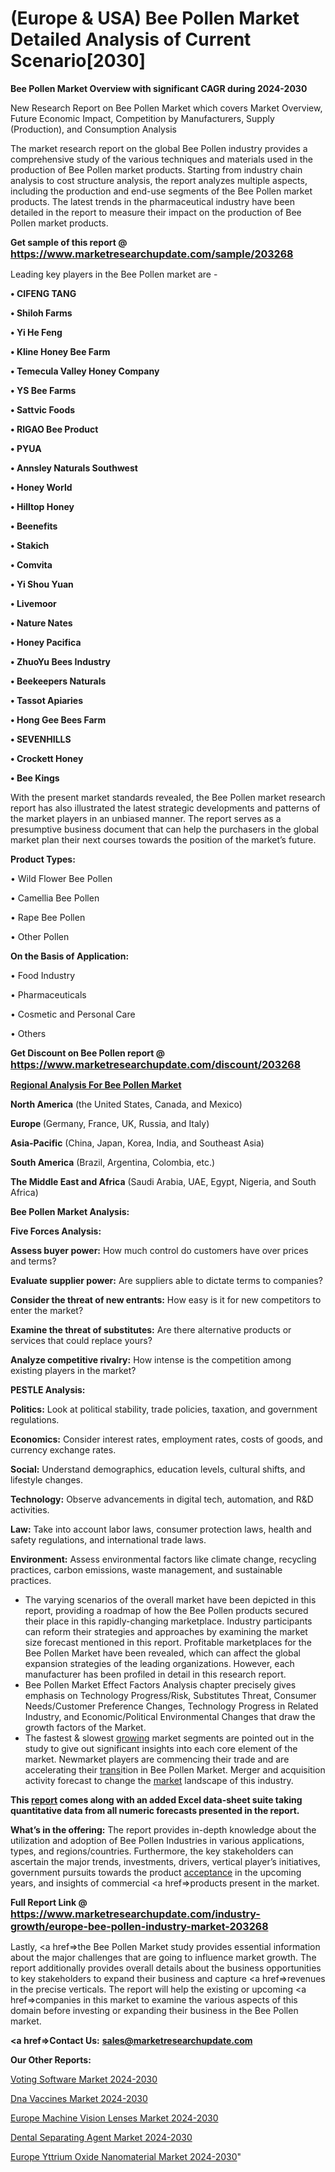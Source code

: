 # (Europe & USA) Bee Pollen Market Detailed Analysis of Current Scenario[2030]

<strong>Bee Pollen Market Overview with significant CAGR during 2024-2030</strong>

New Research Report on Bee Pollen Market which covers Market Overview, Future Economic Impact, Competition by Manufacturers, Supply (Production), and Consumption Analysis

The market research report on the global Bee Pollen industry provides a comprehensive study of the various techniques and materials used in the production of Bee Pollen market products. Starting from industry chain analysis to cost structure analysis, the report analyzes multiple aspects, including the production and end-use segments of the Bee Pollen market products. The latest trends in the pharmaceutical industry have been detailed in the report to measure their impact on the production of Bee Pollen market products.

<strong>Get sample of this report @ <a href=https://www.marketresearchupdate.com/sample/203268><font size=3 color=#0000ff>https://www.marketresearchupdate.com/sample/203268</font></a></strong>

Leading key players in the Bee Pollen market are -

<strong>• CIFENG TANG

• Shiloh Farms

• Yi He Feng

• Kline Honey Bee Farm

• Temecula Valley Honey Company

• YS Bee Farms

• Sattvic Foods

• RIGAO Bee Product

• PYUA

• Annsley Naturals Southwest

• Honey World

• Hilltop Honey

• Beenefits

• Stakich

• Comvita

• Yi Shou Yuan

• Livemoor

• Nature Nates

• Honey Pacifica

• ZhuoYu Bees Industry

• Beekeepers Naturals

• Tassot Apiaries

• Hong Gee Bees Farm

• SEVENHILLS

• Crockett Honey

• Bee Kings</strong>

With the present market standards revealed, the Bee Pollen market research report has also illustrated the latest strategic developments and patterns of the market players in an unbiased manner. The report serves as a presumptive business document that can help the purchasers in the global market plan their next courses towards the position of the market’s future.

<strong>Product Types:</strong>

• Wild Flower Bee Pollen

• Camellia Bee Pollen

• Rape Bee Pollen

• Other Pollen

<strong>On the Basis of Application:</strong>

• Food Industry

• Pharmaceuticals

• Cosmetic and Personal Care

• Others

<strong>Get Discount on Bee Pollen report @ <a href=https://www.marketresearchupdate.com/discount/203268><font size=3 color=#0000ff>https://www.marketresearchupdate.com/discount/203268</font></a></strong>

<strong><u><b>Regional Analysis For Bee Pollen Market</b></u></strong>

<strong><b>North America</b></strong> (the United States, Canada, and Mexico)

<strong><b>Europe </b></strong>(Germany, France, UK, Russia, and Italy)

<strong><b>Asia-Pacific</b></strong> (China, Japan, Korea, India, and Southeast Asia)

<strong><b>South America</b></strong> (Brazil, Argentina, Colombia, etc.)

<strong><b>The Middle East and Africa</b></strong> (Saudi Arabia, UAE, Egypt, Nigeria, and South Africa)

<strong>Bee Pollen Market Analysis:</strong>

<strong>Five Forces Analysis:</strong>

<strong>Assess buyer power:</strong> How much control do customers have over prices and terms?

<strong>Evaluate supplier power:</strong> Are suppliers able to dictate terms to companies?

<strong>Consider the threat of new entrants:</strong> How easy is it for new competitors to enter the market?

<strong>Examine the threat of substitutes:</strong> Are there alternative products or services that could replace yours?

<strong>Analyze competitive rivalry:</strong> How intense is the competition among existing players in the market?

<strong>PESTLE Analysis:</strong>

<strong>Politics:</strong> Look at political stability, trade policies, taxation, and government regulations.

<strong>Economics:</strong> Consider interest rates, employment rates, costs of goods, and currency exchange rates.

<strong>Social:</strong> Understand demographics, education levels, cultural shifts, and lifestyle changes.

<strong>Technology:</strong> Observe advancements in digital tech, automation, and R&D activities.

<strong>Law:</strong> Take into account labor laws, consumer protection laws, health and safety regulations, and international trade laws.

<strong>Environment:</strong> Assess environmental factors like climate change, recycling practices, carbon emissions, waste management, and sustainable practices.

<ul>
  <li>The varying scenarios of the overall market have been depicted in this report, providing a roadmap of how the Bee Pollen products secured their place in this rapidly-changing marketplace. Industry participants can reform their strategies and approaches by examining the market size forecast mentioned in this report. Profitable marketplaces for the Bee Pollen Market have been revealed, which can affect the global expansion strategies of the leading organizations. However, each manufacturer has been profiled in detail in this research report.</li>
  <li>Bee Pollen Market Effect Factors Analysis chapter precisely gives emphasis on Technology Progress/Risk, Substitutes Threat, Consumer Needs/Customer Preference Changes, Technology Progress in Related Industry, and Economic/Political Environmental Changes that draw the growth factors of the Market.</li>
  <li>The fastest &amp; slowest <a href=ASDF991299>growing</a> market segments are pointed out in the study to give out significant insights into each core element of the market. Newmarket players are commencing their trade and are accelerating their <a href=>trans</a>ition in Bee Pollen Market. Merger and acquisition activity forecast to change the <a href=>market</a> landscape of this industry.</li>
</ul>
<strong>This <a href=>report</a> comes along with an added Excel data-sheet suite taking quantitative data from all numeric forecasts presented in the report.</strong>

<strong>What’s in the offering:</strong> The report provides in-depth knowledge about the utilization and adoption of Bee Pollen Industries in various applications, types, and regions/countries. Furthermore, the key stakeholders can ascertain the major trends, investments, drivers, vertical player’s initiatives, government pursuits towards the product <a href=ASDF881288>acceptance</a> in the upcoming years, and insights of commercial <a href=>products</a> present in the market.

<strong>Full Report Link @ <a href=https://www.marketresearchupdate.com/industry-growth/europe-bee-pollen-industry-market-203268><font size=3 color=#0000ff>https://www.marketresearchupdate.com/industry-growth/europe-bee-pollen-industry-market-203268</font></a></strong>

Lastly, <a href=>the</a> Bee Pollen Market study provides essential information about the major challenges that are going to influence market growth. The report additionally provides overall details about the business opportunities to key stakeholders to expand their business and capture <a href=>revenues</a> in the precise verticals. The report will help the existing or upcoming <a href=>companies</a> in this market to examine the various aspects of this domain before investing or expanding their business in the Bee Pollen market.

<strong><a href=><strong>Contact Us:</strong></a></strong>
<strong>sales@marketresearchupdate.com</strong>

<strong>Our Other Reports:</strong>

<a href=https://www.linkedin.com/pulse/voting-software-market-industry-analysis-segments>Voting Software Market 2024-2030</a>

<a href=https://www.linkedin.com/pulse/dna-vaccines-market-2023-remarking-enormous-growth>Dna Vaccines Market 2024-2030</a>

<a href=https://www.linkedin.com/pulse/europe-machine-vision-lenses-market-2023-thriving>Europe Machine Vision Lenses Market 2024-2030</a>

<a href=https://www.linkedin.com/pulse/dental-separating-agent-market-2023-2029-growth-opportunity-zp12f/>Dental Separating Agent Market 2024-2030</a>

<a href=https://www.linkedin.com/pulse/europe-yttrium-oxide-nanomaterial-market-l9qyf/>Europe Yttrium Oxide Nanomaterial Market 2024-2030</a>"
